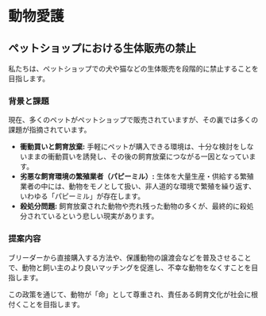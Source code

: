 # 動物愛護

## ペットショップにおける生体販売の禁止

私たちは、ペットショップでの犬や猫などの生体販売を段階的に禁止することを目指します。

### 背景と課題

現在、多くのペットがペットショップで販売されていますが、その裏では多くの課題が指摘されています。

*   **衝動買いと飼育放棄:** 手軽にペットが購入できる環境は、十分な検討をしないままの衝動買いを誘発し、その後の飼育放棄につながる一因となっています。
*   **劣悪な飼育環境の繁殖業者（パピーミル）:** 生体を大量生産・供給する繁殖業者の中には、動物をモノとして扱い、非人道的な環境で繁殖を繰り返す、いわゆる「パピーミル」が存在します。
*   **殺処分問題:** 飼育放棄された動物や売れ残った動物の多くが、最終的に殺処分されているという悲しい現実があります。

### 提案内容

ブリーダーから直接購入する方法や、保護動物の譲渡会などを普及させることで、動物と飼い主のより良いマッチングを促進し、不幸な動物をなくすことを目指します。

この政策を通じて、動物が「命」として尊重され、責任ある飼育文化が社会に根付くことを目指します。